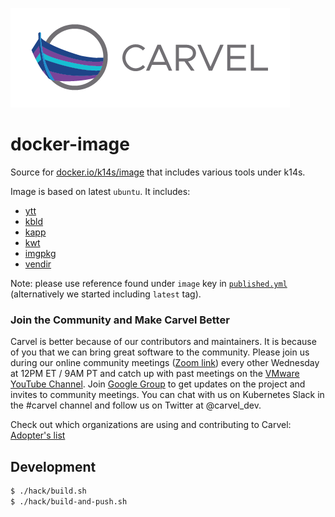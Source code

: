 ![logo](logos/CarvelLogo.png)

# docker-image

Source for [docker.io/k14s/image](https://hub.docker.com/r/k14s/image) that includes various tools under k14s.

Image is based on latest `ubuntu`. It includes:

- [ytt](https://get-ytt.io)
- [kbld](https://get-kbld.io)
- [kapp](https://get-kapp.io)
- [kwt](https://github.com/k14s/kwt)
- [imgpkg](https://github.com/k14s/imgpkg)
- [vendir](https://github.com/k14s/vendir)

Note: please use reference found under `image` key in [`published.yml`](published.yml) (alternatively we started including `latest` tag).

### Join the Community and Make Carvel Better
Carvel is better because of our contributors and maintainers. It is because of you that we can bring great software to the community.
Please join us during our online community meetings ([Zoom link](http://community.klt.rip/)) every other Wednesday at 12PM ET / 9AM PT and catch up with past meetings on the [VMware YouTube Channel](https://www.youtube.com/playlist?list=PL7bmigfV0EqQ_cDNKVTIcZt-dAM-hpClS).
Join [Google Group](https://groups.google.com/g/carvel-dev) to get updates on the project and invites to community meetings.
You can chat with us on Kubernetes Slack in the #carvel channel and follow us on Twitter at @carvel_dev.

Check out which organizations are using and contributing to Carvel: [Adopter's list](https://github.com/vmware-tanzu/carvel/blob/master/ADOPTERS.md)

## Development

```bash
$ ./hack/build.sh
$ ./hack/build-and-push.sh
```
